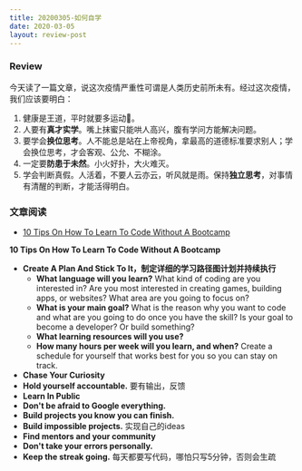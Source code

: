 ```yaml
---
title: 20200305-如何自学
date: 2020-03-05
layout: review-post
---
```


### Review
今天读了一篇文章，说这次疫情严重性可谓是人类历史前所未有。经过这次疫情，我们应该要明白：

1. 健康是王道，平时就要多运动🏃。
2. 人要有**真才实学**。嘴上抹蜜只能哄人高兴，腹有学问方能解决问题。
3. 要学会**换位思考**。人不能总是站在上帝视角，拿最高的道德标准要求别人；学会换位思考，才会客观、公允、不糊涂。
4. 一定要**防患于未然**。小火好扑，大火难灭。
5. 学会判断真假。人活着，不要人云亦云，听风就是雨。保持**独立思考**，对事情有清醒的判断，才能活得明白。


### 文章阅读
- [10 Tips On How To Learn To Code Without A Bootcamp](https://www.freecodecamp.org/news/10-tips-on-how-to-code-without-a-bootcamp/)

**10 Tips On How To Learn To Code Without A Bootcamp**
- **Create A Plan And Stick To It，制定详细的学习路径图计划并持续执行**
  - **What language will you learn?** What kind of coding are you interested in? Are you most interested in creating games, building apps, or websites? What area are you going to focus on?
  - **What is your main goal?** What is the reason why you want to code and what are you going to do once you have the skill? Is your goal to become a developer? Or build something?
  - **What learning resources will you use?**
  - **How many hours per week will you learn, and when?** Create a schedule for yourself that works best for you so you can stay on track.
- **Chase Your Curiosity**
- **Hold yourself accountable.** 要有输出，反馈
- **Learn In Public**
- **Don't be afraid to Google everything.**
- **Build projects you know you can finish.**
- **Build impossible projects.** 实现自己的ideas
- **Find mentors and your community**
- **Don't take your errors personally.**
- **Keep the streak going.** 每天都要写代码，哪怕只写5分钟，否则会生疏
